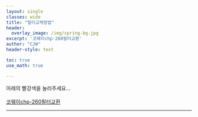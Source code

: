 ```yaml
--- 
layout: single
classes: wide
title: "필터교체방법"
header:
  overlay_image: /img/spring-bg.jpg
excerpt: '코웨이chp-260필터교환'
author: "CJW"
header-style: text

toc: true
use_math: true

---  
```


아래의 빨강색을 눌러주세요...<br> <br>
[코웨이chp-260필터교환](https://www.youtube.com/watch?v=B92qHPJHWfA)

---


